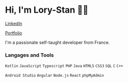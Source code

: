 # Hi, I'm Lory-Stan 👋🏽

[LinkedIn](https://www.linkedin.com/in/lory-stan-tanasi/)

[Portfolio](https://stantanasi.github.io)

I'm a passionate self-taught developer from France.

### Langages and Tools

<code>Kotlin</code>
<code>JavaScript</code>
<code>Typescript</code>
<code>PHP</code>
<code>Java</code>
<code>HTML5</code>
<code>CSS3</code>
<code>SQL</code>
<code>C</code>
<code>C++</code>

<code>Android Studio</code>
<code>Angular</code>
<code>Node.js</code>
<code>React</code>
<code>phpMyAdmin</code>
